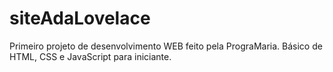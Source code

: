 # siteAdaLovelace

Primeiro projeto de desenvolvimento WEB feito pela PrograMaria.
Básico de HTML, CSS e JavaScript para iniciante.
